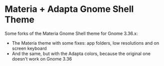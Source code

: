 # Materia + Adapta Gnome Shell Theme

Some forks of the Materia Gnome Shell theme for Gnome 3.36.x:
- The Materia theme with some fixes: app folders, low resolutions and on screen keyboard
- And the same, but with the Adapta colors, because the original one doesn't work on Gnome 3.36
